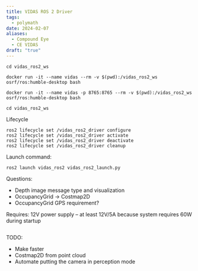 ```yaml
---
title: VIDAS ROS 2 Driver
tags:
  - polymath
date: 2024-02-07
aliases:
  - Compound Eye
  - CE VIDAS
draft: "true"
---
```

```shell
cd vidas_ros2_ws

docker run -it --name vidas --rm -v $(pwd):/vidas_ros2_ws osrf/ros:humble-desktop bash

docker run -it --name vidas -p 8765:8765 --rm -v $(pwd):/vidas_ros2_ws osrf/ros:humble-desktop bash

cd vidas_ros2_ws
```

Lifecycle
```
ros2 lifecycle set /vidas_ros2_driver configure
ros2 lifecycle set /vidas_ros2_driver activate
ros2 lifecycle set /vidas_ros2_driver deactivate
ros2 lifecycle set /vidas_ros2_driver cleanup
```

Launch command:
```
ros2 launch vidas_ros2 vidas_ros2_launch.py
```

Questions:
- Depth image message type and visualization
- OccupancyGrid → Costmap2D
- OccupancyGrid GPS requirement?

Requires: 12V power supply – at least 12V/5A because system requires 60W during startup


```

```

TODO:
- Make faster
- Costmap2D from point cloud
- Automate putting the camera in perception mode